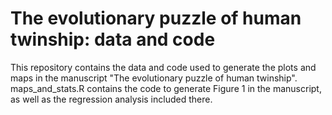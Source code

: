 # The evolutionary puzzle of human twinship: data and code

This repository contains the data and code used to generate the plots and maps in the manuscript "The evolutionary puzzle of human twinship".
maps_and_stats.R contains the code to generate Figure 1 in the manuscript, as well as the regression analysis included there.

